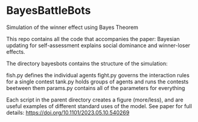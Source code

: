# BayesBattleBots
Simulation of the winner effect using Bayes Theorem

This repo contains all the code that accompanies the paper: Bayesian updating for self-assessment explains social dominance and winner-loser effects.

The directory bayesbots contains the structure of the simulation: 

fish.py defines the individual agents
fight.py governs the interaction rules for a single contest
tank.py holds groups of agents and runs the contests beetween them
params.py contains all of the parameters for everything

Each script in the parent directory creates a figure (more/less), and are useful examples of different standard uses of the model.
See paper for full details: https://doi.org/10.1101/2023.05.10.540269


